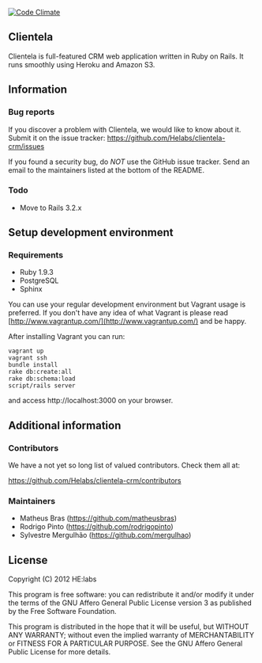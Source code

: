 [![Code Climate](https://codeclimate.com/badge.png)](https://codeclimate.com/github/Helabs/clientela-crm)

## Clientela

Clientela is full-featured CRM web application written in Ruby on Rails. It runs smoothly using Heroku and Amazon S3.

## Information

### Bug reports

If you discover a problem with Clientela, we would like to know about it. Submit it on the issue tracker: https://github.com/Helabs/clientela-crm/issues

If you found a security bug, do *NOT* use the GitHub issue tracker. Send an email to the maintainers listed at the bottom of the README.

### Todo

* Move to Rails 3.2.x

## Setup development environment

### Requirements

* Ruby 1.9.3
* PostgreSQL
* Sphinx

You can use your regular development environment but Vagrant usage is preferred. If you don't have any idea of what Vagrant is please read [http://www.vagrantup.com/](http://www.vagrantup.com/) and be happy.

After installing Vagrant you can run:

    vagrant up
    vagrant ssh
    bundle install
    rake db:create:all
    rake db:schema:load
    script/rails server
    
and access http://localhost:3000 on your browser.

## Additional information

### Contributors

We have a not yet so long list of valued contributors. Check them all at:

https://github.com/Helabs/clientela-crm/contributors

### Maintainers

* Matheus Bras (https://github.com/matheusbras)
* Rodrigo Pinto (https://github.com/rodrigopinto)
* Sylvestre Mergulhão (https://github.com/mergulhao)

## License

Copyright (C) 2012 HE:labs

This program is free software: you can redistribute it and/or modify it under the terms of the GNU Affero General Public License version 3 as published by the Free Software Foundation.

This program is distributed in the hope that it will be useful, but WITHOUT ANY WARRANTY; without even the implied warranty of MERCHANTABILITY or FITNESS FOR A PARTICULAR PURPOSE. See the GNU Affero General Public License for more details.
